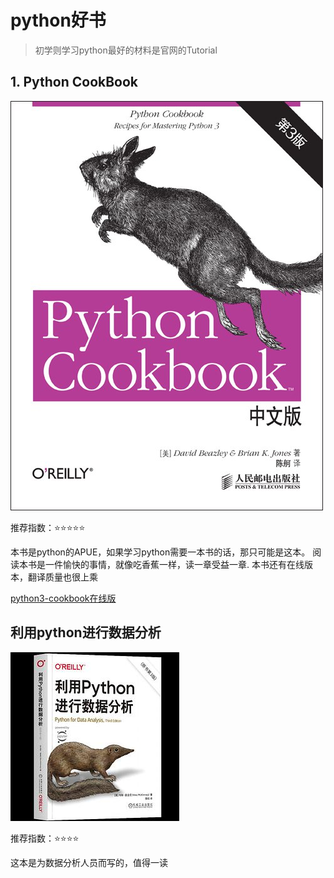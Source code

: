 # python好书
> 初学则学习python最好的材料是官网的Tutorial

## 1. Python CookBook


![Python CookBook](./python%20Cookbook.jpg)

推荐指数：⭐️⭐️⭐️⭐️⭐️

本书是python的APUE，如果学习python需要一本书的话，那只可能是这本。
阅读本书是一件愉快的事情，就像吃香蕉一样，读一章受益一章.
本书还有在线版本，翻译质量也很上乘


[python3-cookbook在线版](https://python3-cookbook.readthedocs.io/zh-cn/latest/copyright.html)

## 利用python进行数据分析


![利用Python进行数据分析](./利用Python进行数据分析.jpg)

推荐指数：⭐️⭐️⭐️⭐️

这本是为数据分析人员而写的，值得一读
